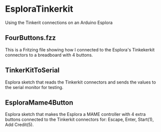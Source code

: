 EsploraTinkerkit
================

Using the Tinkerit connections on an Arduino Esplora

FourButtons.fzz
---------------
This is a Fritzing file showing how I connected to the Esplora's Tinkekerkit connectors to a breadboard with 4 buttons.

TinkerKitToSerial
-----------------
Esplora sketch that reads the Tinkerkit connectors and sends the values to the serial monitor for testing.

EsploraMame4Button
------------------
Esplora sketch that makes the Esplora a MAME controller with 4 extra buttons connected to the Tinkerkit connectors for: Escape, Enter, Start(1), Add Credit(5).

